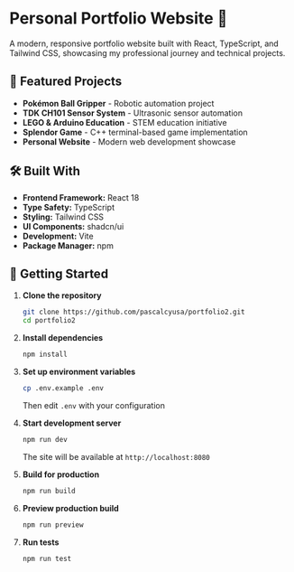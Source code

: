 # Personal Portfolio Website 🚀

A modern, responsive portfolio website built with React, TypeScript, and Tailwind CSS, showcasing my professional journey and technical projects.

## 🌟 Featured Projects

- **Pokémon Ball Gripper** - Robotic automation project
- **TDK CH101 Sensor System** - Ultrasonic sensor automation
- **LEGO & Arduino Education** - STEM education initiative
- **Splendor Game** - C++ terminal-based game implementation
- **Personal Website** - Modern web development showcase

## 🛠️ Built With

- **Frontend Framework:** React 18
- **Type Safety:** TypeScript
- **Styling:** Tailwind CSS
- **UI Components:** shadcn/ui
- **Development:** Vite
- **Package Manager:** npm

## 🚀 Getting Started

1. **Clone the repository**
   ```bash
   git clone https://github.com/pascalcyusa/portfolio2.git
   cd portfolio2
   ```
2. **Install dependencies**

   ```bash
   npm install
   ```

3. **Set up environment variables**

   ```bash
   cp .env.example .env
   ```

   Then edit `.env` with your configuration

4. **Start development server**

   ```bash
   npm run dev
   ```

   The site will be available at `http://localhost:8080`

5. **Build for production**

   ```bash
   npm run build
   ```

6. **Preview production build**

   ```bash
   npm run preview
   ```

7. **Run tests**
   ```bash
   npm run test
   ```
